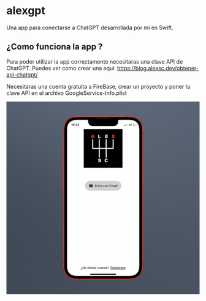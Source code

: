 # alexgpt
Una app para conectarse a ChatGPT desarrollada por mi en Swift.

## ¿Como funciona la app ?
Para poder utilizar la app correctamente necesitaras una clave API de ChatGPT. Puedes ver como crear una aqui: https://blog.alexsc.dev/obtener-api-chatgpt/

Necesitaras una cuenta gratuita a FireBase, crear un proyecto y poner tu clave API en el archivo GoogleService-Info.plist

<img src="AssetsReadme/img/VistaInicio.jpeg" alt="Vista de inicio de la app">